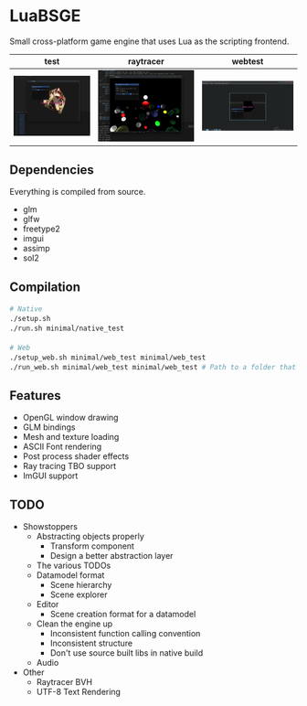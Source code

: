 # LuaBSGE

Small cross-platform game engine that uses Lua as the scripting frontend.<br/>

| test                              | raytracer                         | webtest                           |
| --------------------------------- | --------------------------------- | --------------------------------- |
| ![Test project](repo/luabsge.png) | ![Ray tracer](repo/luabsge_2.png) | ![Test project](repo/webtest.png) |

## Dependencies

Everything is compiled from source.

-   glm
-   glfw
-   freetype2
-   imgui
-   assimp
-   sol2

## Compilation

```bash
# Native
./setup.sh
./run.sh minimal/native_test

# Web
./setup_web.sh minimal/web_test minimal/web_test
./run_web.sh minimal/web_test minimal/web_test # Path to a folder that will host the wasm files
```

## Features

-   OpenGL window drawing
-   GLM bindings
-   Mesh and texture loading
-   ASCII Font rendering
-   Post process shader effects
-   Ray tracing TBO support
-   ImGUI support

## TODO

-   Showstoppers
    -   Abstracting objects properly
        -   Transform component
        -   Design a better abstraction layer
    -   The various TODOs
    -   Datamodel format
        -   Scene hierarchy
        -   Scene explorer
    -   Editor
        -   Scene creation format for a datamodel
    -   Clean the engine up
        -   Inconsistent function calling convention
        -   Inconsistent structure
        -   Don't use source built libs in native build
    -   Audio
-   Other
    -   Raytracer BVH
    -   UTF-8 Text Rendering
